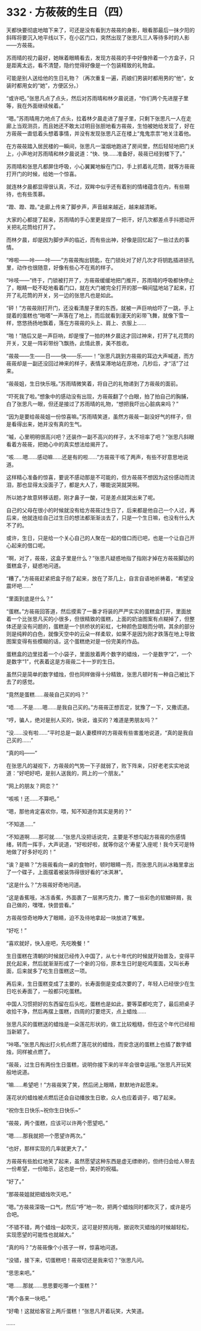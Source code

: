 # 332 · 方莜莜的生日（四）

天都快要彻底地暗下来了，可还是没有看到方莜莜的身影，眼看那最后一抹夕阳的斜晖将要沉入地平线以下，在小区门口，突然出现了张思凡三人等待多时的人影——方莜莜。

苏雨晴的视力最好，她眯着眼睛看去，发现方莜莜的手中好像拎着一个方盒子，只是距离太远，看不清楚，隐约觉得好像是一个包装精致的礼物盒。

可能是别人送给他的生日礼物？（再次重复一遍，药娘们男装时都用男的“他”，女装时都用女的“她”，方便区分。）

“或许吧。”张思凡点了点头，然后对苏雨晴和林夕晨说道，“你们两个先进屋子里等，我在外面继续候着。”

“嗯。”苏雨晴用力地点了点头，拉着林夕晨走进了屋子里，只剩下张思凡一人在走廊上当观测员，而且她还不敢太过明目张胆地看方莜莜，生怕被她给发现了，好在方莜莜一直低着头想着事情，并没有发现张思凡正在楼上“鬼鬼祟祟”地关注着他。

在方莜莜踏入居民楼的一瞬间，张思凡一溜烟地跑进了房间里，然后轻轻地把门关上，小声地对苏雨晴和林夕晨说道：“快、快……准备好，莜莜已经到楼下了。”

苏雨晴和张思凡都屏住呼吸，小心翼翼地躲在门口，手上抓着礼花筒，就等方莜莜打开门的时候，给她一个惊喜。

就连林夕晨都显得很认真，不过，双眸中似乎还有着别的情绪蕴含在内，有些期待，也有些羡慕。

“蹬、蹬、蹬。”走廊上传来了脚步声，声音越来越近，越来越清晰。

大家的心都提了起来，苏雨晴的手心里更是捏了一把汗，好几次都差点手抖摁动开关把礼花筒给打开了。

而林夕晨，却是因为脚步声的临近，而有些出神，好像是回忆起了一些过去的事情。

“哗啦——咔——咔——”方莜莜掏出钥匙，在门锁处对了好几次才将钥匙插进锁孔里，动作也很随意，好像有些心不在焉的样子。

“咔吱——”终于，门锁被打开了，方莜莜缓缓地把门推开，苏雨晴的呼吸都快停止了，眼睛一眨不眨地看着门口，就在大门被完全打开的那一瞬间猛地站了起来，打开了礼花筒的开关，另一边的张思凡也是如此。

“砰！”方莜莜刚打开门，还没看清屋子里的东西，就被一声巨响给吓了一跳，手上提着的蛋糕也“啪嗒”一声落在了地上，而后就看到漫天的彩带飞舞，就像下雪一样，悠悠扬扬地飘着，落在方莜莜的头上、肩上、衣服上……

“啪！”随后又是一声巨响，却是慢了一拍的林夕晨这才回过神来，打开了礼花筒的开关，又是一阵彩带纷飞飘扬，此情此景，美不胜收。

“莜莜——生——日——快——乐——！”张思凡跳到方莜莜的耳边大声喊道，而方莜莜却是一副还没回过神来的样子，表情呆滞地站在原地，几秒后，才“活”了过来。

“莜莜姐，生日快乐哦。”苏雨晴微笑着，将自己的礼物递到了方莜莜的面前。

“吓死我了啦。”想象中的感动没有出现，方莜莜翻了个白眼，拍了拍自己的胸脯，白了张思凡一眼，但还是接过了苏雨晴的礼物，“想把我吓出心脏病来吗？”

“因为是要给莜莜姐一份惊喜嘛。”苏雨晴笑道，虽然方莜莜一副没好气的样子，但是看得出来，她并没有真的生气。

“嘁，心里明明很高兴吧？还装作一副不高兴的样子，太不坦率了吧？”张思凡斜眼看着方莜莜，把她心中的真实想法给揭开了。

“咳……嗯……感动嘛……还是有的啦……”方莜莜干咳了两声，有些不好意思地说道。

这样精心准备的惊喜，要说不感动那是不可能的，但方莜莜不想因为这份感动而流泪，那也显得太没面子了，都是大人了，哪能说哭就哭啊。

所以她才故意转移话题，刚才鼻子一酸，可是差点就哭出来了呢。

自己的父母在很小的时候就没有给方莜莜过生日了，后来都是他自己一个人过，再后来，他就连给自己过生日的想法都渐渐淡去了，只是一个生日嘛，也没有什么大不了的。

或许，生日，只是给一个关心自己的人聚在一起的借口而已吧，也是一个让自己开心起来的借口呢。

“啊，对了，莜莜，这盒子里是什么？”张思凡疑惑地指了指刚才掉在方莜莜脚边的蛋糕盒子，疑惑地问道。

“糟了。”方莜莜赶紧把盒子抱了起来，放在了茶几上，自言自语地祈祷着，“希望没震坏吧……”

“里面到底是什么？”

“蛋糕。”方莜莜回答道，然后摸索了一番才将装的严严实实的蛋糕盒打开，里面放着一个比张思凡买的小很多，但很精致的蛋糕，上面的奶油图案有点糊掉了，但整体还是没有问题的，蛋糕是一个拱桥状的彩虹，七种颜色显眼而分明，其余的部分则是纯粹的白色，就像天空中的云朵一样柔软，如果不是因为刚才跌落在地上导致图案变得有些模糊的话，这个蛋糕绝对是一份完美的作品。

蛋糕盒的边里挂着一个小袋子，里面放着两个数字的蜡烛，一个是数字“2”，一个是数字“1”，代表着这是方莜莜二十一岁的生日。

虽然只是简单的数字蜡烛，但也同样做得十分精致，张思凡顿时有一种自己被比下去了的感觉。

“竟然是蛋糕……莜莜自己买的吗？”

“唔……不是……嗯……是我自己买的。”方莜莜正想否定，犹豫了一下，又撒谎道。

“哼，骗人，绝对是别人买的，快说，谁买的？难道是男朋友吗？”

“没……没有啦……”平时总是一副人妻模样的方莜莜有些害羞地说道，“真的是我自己买的……”

“真的吗——”

在张思凡的凝视下，方莜莜的气势一下子就弱了，败下阵来，只好老老实实地说道：“好吧好吧，是别人送我的，网上的一个朋友。”

“网上的朋友？网恋？”

“咳咳！还……不算吧。”

“嗯，那他肯定喜欢你，喂，知不知道你其实是男的？”

“不知道……”

“不知道啊……那可就……”张思凡没把话说完，主要是不想勾起方莜莜的伤感情绪，转而一挥手，大声说道，“好啦好啦，就等你这个‘寿星’入座呢！我今天可是特地做了好多好吃的！”

“诶？是嘛？”方莜莜看向一桌的食物时，顿时眼睛一亮，而张思凡则从冰箱里拿出了一个碟子，上面摆着被装饰得很好看的“冰淇淋”。

“这是什么？”方莜莜好奇地问道。

“这是香蕉哦，冰冻香蕉，外面裹了一层黑巧克力，撒了一些彩色的软糖碎屑，我自己做的，嘿嘿，快尝尝看。”

方莜莜惊奇地睁大了眼睛，迫不及待地拿起一块放进了嘴里。

“好吃！”

“喜欢就好，快入座吧，先吃晚餐！”

生日蛋糕在清朝的时候就已经传入中国了，从七十年代的时候就开始普及，变得平民化起来，然后就渐渐形成了一个新的习俗，原本生日时是吃鸡蛋面，又叫长寿面，后来就多了吃生日蛋糕这一项。

再后来，生日蛋糕变成了主要的，长寿面倒是变成次要的了，年轻人已经很少在生日吃长寿面了，一般都只吃蛋糕。

中国人习惯把好的东西留在后头吃，蛋糕也是如此，要等菜都吃完了，最后把桌子收拾干净，然后再摆上蛋糕，四周的灯要熄灭，点上蜡烛……

张思凡买的蛋糕送的蜡烛是一朵莲花形状的，做工比较粗糙，但在这个年代已经相当新颖了。

“咔嗒。”张思凡掏出打火机点燃了莲花状的蜡烛，而安念送的蛋糕上也插了数字蜡烛，同样被点燃了。

“莜莜，过生日有两份生日蛋糕，说明你接下来的半年会很幸运哦。”张思凡开玩笑般地说道。

“嘛……希望吧！”方莜莜笑了笑，然后闭上眼睛，默默地许起愿来。

莲花状的蜡烛被点燃后还会自动播放生日歌，众人也应着调子，唱了起来。

“祝你生日快乐~祝你生日快乐~”

“莜莜，两个蛋糕，应该可以许两个愿望吧。”

“嗯……那我就把一个愿望许两次。”

“也好，那样实现的几率就更大了。”

方莜莜有些脸红地笑了起来，虽然愿望这种东西是虚无缥缈的，但终归会给人带去一份希望，一份暗示，这也是一份，美好的祝福。

“好了。”

“那莜莜姐就把蜡烛吹灭吧。”

“嗯。”方莜莜深吸一口气，然后“呼”地一吹，把两个蜡烛同时都吹灭了，或许是巧合吧。

“不错不错，两个蜡烛一起吹灭，这可是好预兆哦，据说吹灭蜡烛的时候越轻松，实现愿望的可能性也就越大。”

“真的吗？”方莜莜像个小孩子一样，惊喜地问道。

“没错，接下来，切蛋糕吧！莜莜切还是我来切？”张思凡问。

“思思来吧。”

“嗯……那就……思思要吃哪一个蛋糕？”

“两个各来一块吧。”

“好嘞！这就给客官上两斤蛋糕！”张思凡开着玩笑，大笑道。

……
